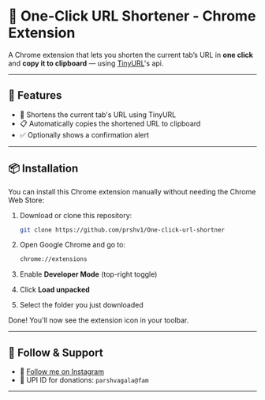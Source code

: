 # 🔗 One-Click URL Shortener - Chrome Extension

A Chrome extension that lets you shorten the current tab’s URL in **one click** and **copy it to clipboard** — using [TinyURL](https://tinyurl.com)'s api.

---

## 🚀 Features

- 🔗 Shortens the current tab's URL using TinyURL  
- 📋 Automatically copies the shortened URL to clipboard  
- ✅ Optionally shows a confirmation alert  

---

## 📦 Installation

You can install this Chrome extension manually without needing the Chrome Web Store:

1. Download or clone this repository:
   ```bash
   git clone https://github.com/prshv1/One-click-url-shortner
2. Open Google Chrome and go to:
     ```bash
    chrome://extensions
3. Enable **Developer Mode** (top-right toggle)

4. Click **Load unpacked**

5. Select the folder you just downloaded

Done! You'll now see the extension icon in your toolbar.

---

## 📱 Follow & Support

- 📸 [Follow me on Instagram](https://instagram.com/prshv.2)
- 💸 UPI ID for donations: `parshvagala@fam`

---

